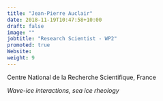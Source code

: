 ```yaml
---
title: "Jean-Pierre Auclair"
date: 2018-11-19T10:47:58+10:00
draft: false
image: ""
jobtitle: "Research Scientist - WP2"
promoted: true
Website:
weight: 9
---
```


Centre National de la Recherche Scientifique, France

*Wave-ice interactions, sea ice rheology*
